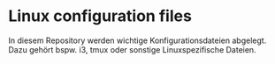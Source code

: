 # Linux configuration files
In diesem Repository werden wichtige Konfigurationsdateien abgelegt. Dazu gehört bspw. i3, tmux oder sonstige Linuxspezifische Dateien.
